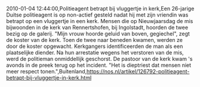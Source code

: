 2010-01-04 12:44:00,Politieagent betrapt bij vluggertje in kerk,Een 26-jarige Duitse politieagent is op non-actief gesteld nadat hij met zijn vriendin was betrapt op een vluggertje in een kerk. Mensen die op Nieuwjaarsdag de mis bijwoonden in de kerk van Rennertshofen, bij Ingolstadt, hoorden de twee bezig op de galerij. "Mijn vrouw hoorde geluid van boven, gegiechel", zegt de koster van de kerk. Toen de twee naar beneden kwamen, werden ze door de koster opgewacht. Kerkgangers identificeerden de man als een plaatselijke diender. Na hun arrestatie wegens het verstoren van de mis, werd de politieman onmiddellijk geschorst. De pastoor van de kerk kwam 's avonds in de preek terug op het incident. "Het is dieptriest dat mensen niet meer respect tonen.",Buitenland,https://nos.nl/artikel/126792-politieagent-betrapt-bij-vluggertje-in-kerk.html
